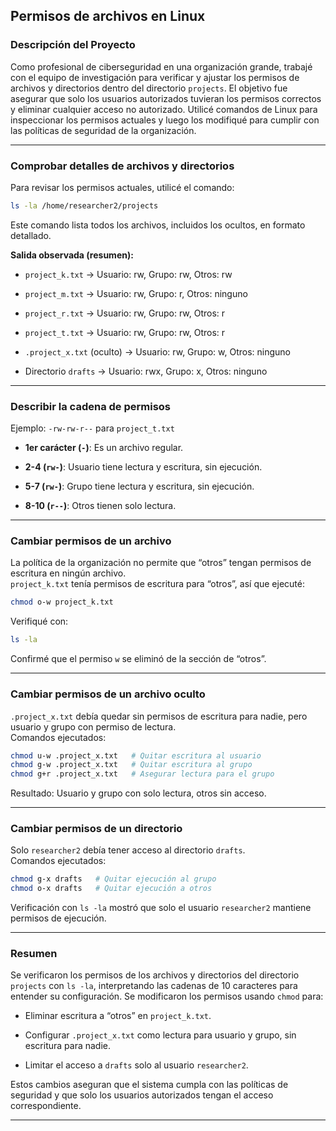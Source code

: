 

## **Permisos de archivos en Linux**

### **Descripción del Proyecto**

Como profesional de ciberseguridad en una organización grande, trabajé con el equipo de investigación para verificar y ajustar los permisos de archivos y directorios dentro del directorio `projects`. El objetivo fue asegurar que solo los usuarios autorizados tuvieran los permisos correctos y eliminar cualquier acceso no autorizado. Utilicé comandos de Linux para inspeccionar los permisos actuales y luego los modifiqué para cumplir con las políticas de seguridad de la organización.

---

### **Comprobar detalles de archivos y directorios**

Para revisar los permisos actuales, utilicé el comando:

```bash
ls -la /home/researcher2/projects
```

Este comando lista todos los archivos, incluidos los ocultos, en formato detallado.

**Salida observada (resumen):**

- `project_k.txt` → Usuario: rw, Grupo: rw, Otros: rw
    
- `project_m.txt` → Usuario: rw, Grupo: r, Otros: ninguno
    
- `project_r.txt` → Usuario: rw, Grupo: rw, Otros: r
    
- `project_t.txt` → Usuario: rw, Grupo: rw, Otros: r
    
- `.project_x.txt` (oculto) → Usuario: rw, Grupo: w, Otros: ninguno
    
- Directorio `drafts` → Usuario: rwx, Grupo: x, Otros: ninguno
    

---

### **Describir la cadena de permisos**

Ejemplo: `-rw-rw-r--` para `project_t.txt`

- **1er carácter (`-`)**: Es un archivo regular.
    
- **2-4 (`rw-`)**: Usuario tiene lectura y escritura, sin ejecución.
    
- **5-7 (`rw-`)**: Grupo tiene lectura y escritura, sin ejecución.
    
- **8-10 (`r--`)**: Otros tienen solo lectura.
    

---

### **Cambiar permisos de un archivo**

La política de la organización no permite que “otros” tengan permisos de escritura en ningún archivo.  
`project_k.txt` tenía permisos de escritura para “otros”, así que ejecuté:

```bash
chmod o-w project_k.txt
```

Verifiqué con:

```bash
ls -la
```

Confirmé que el permiso `w` se eliminó de la sección de “otros”.

---

### **Cambiar permisos de un archivo oculto**

`.project_x.txt` debía quedar sin permisos de escritura para nadie, pero usuario y grupo con permiso de lectura.  
Comandos ejecutados:

```bash
chmod u-w .project_x.txt   # Quitar escritura al usuario  
chmod g-w .project_x.txt   # Quitar escritura al grupo  
chmod g+r .project_x.txt   # Asegurar lectura para el grupo  
```

Resultado: Usuario y grupo con solo lectura, otros sin acceso.

---

### **Cambiar permisos de un directorio**

Solo `researcher2` debía tener acceso al directorio `drafts`.  
Comandos ejecutados:

```bash
chmod g-x drafts   # Quitar ejecución al grupo  
chmod o-x drafts   # Quitar ejecución a otros  
```

Verificación con `ls -la` mostró que solo el usuario `researcher2` mantiene permisos de ejecución.

---

### **Resumen**

Se verificaron los permisos de los archivos y directorios del directorio `projects` con `ls -la`, interpretando las cadenas de 10 caracteres para entender su configuración. Se modificaron los permisos usando `chmod` para:

- Eliminar escritura a “otros” en `project_k.txt`.
    
- Configurar `.project_x.txt` como lectura para usuario y grupo, sin escritura para nadie.
    
- Limitar el acceso a `drafts` solo al usuario `researcher2`.
    

Estos cambios aseguran que el sistema cumpla con las políticas de seguridad y que solo los usuarios autorizados tengan el acceso correspondiente.

---
